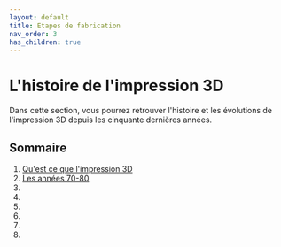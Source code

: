 ```yaml
---
layout: default
title: Etapes de fabrication
nav_order: 3
has_children: true
---
```


# L'histoire de l'impression 3D

Dans cette section, vous pourrez retrouver l'histoire et les évolutions de l'impression 3D depuis les cinquante dernières années.

## Sommaire

1. [Qu'est ce que l'impression 3D](H1)
2. [Les années 70-80](H2)
3. []()
4. []()
5. []()
6. []()
7. []()
8. []()
